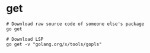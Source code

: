 # get

```shell
# Download raw source code of someone else's package
go get

# Download LSP
go get -v "golang.org/x/tools/gopls"
```
